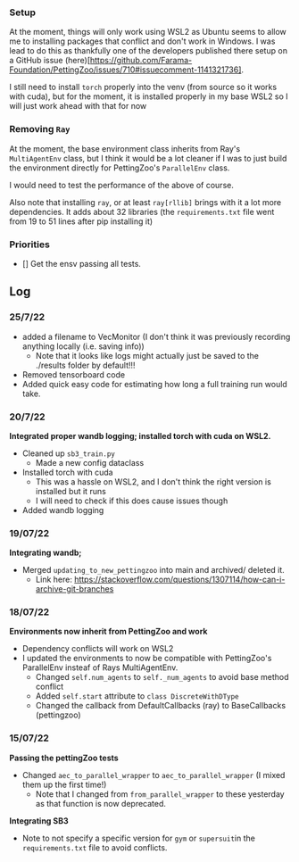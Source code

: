 ### Setup

At the moment, things will only work using WSL2 as Ubuntu seems to allow me to installing packages that conflict and 
don't work in Windows. I was lead to do this as thankfully one of the developers published there setup on a GitHub 
issue (here)[https://github.com/Farama-Foundation/PettingZoo/issues/710#issuecomment-1141321736]. 

I still need to install `torch` properly into the venv (from source so it works with cuda), but for the moment, it is 
installed properly in my base WSL2 so I will just work ahead with that for now 


### Removing `Ray`

At the moment, the base environment class inherits from Ray's `MultiAgentEnv` class, but I think it would be a lot 
cleaner if I was to just build the environment directly for PettingZoo's `ParallelEnv` class. 

I would need to test the performance of the above of course.

Also note that installing `ray`, or at least `ray[rllib]` brings with it a lot more dependencies. It adds about 32 
libraries (the `requirements.txt` file went from 19 to 51 lines after pip installing it)


### Priorities

- [] Get the ensv passing all tests.



## Log 

### 25/7/22

- added a filename to VecMonitor (I don't think it was previously recording anything locally (i.e. saving info))
  - Note that it looks like logs might actually just be saved to the ./results folder by default!!!
- Removed tensorboard code
- Added quick easy code for estimating how long a full training run would take. 


### 20/7/22

**Integrated proper wandb logging; installed torch with cuda on WSL2.**

- Cleaned up `sb3_train.py`
  - Made a new config dataclass 
- Installed torch with cuda
  - This was a hassle on WSL2, and I don't think the right version is installed but it runs
  - I will need to check if this does cause issues though 
- Added wandb logging 

### 19/07/22 

**Integrating wandb;**

- Merged `updating_to_new_pettingzoo` into main and archived/ deleted it.
  - Link here: https://stackoverflow.com/questions/1307114/how-can-i-archive-git-branches

### 18/07/22

**Environments now inherit from PettingZoo and work**

- Dependency conflicts will work on WSL2
- I updated the environments to now be compatible with PettingZoo's ParallelEnv insteaf of Rays MultiAgentEnv.
  - Changed `self.num_agents` to `self._num_agents` to avoid base method conflict 
  - Added `self.start` attribute to `class DiscreteWithDType`
  - Changed the callback from DefaultCallbacks (ray) to BaseCallbacks (pettingzoo) 
  
### 15/07/22

**Passing the pettingZoo tests**

- Changed `aec_to_parallel_wrapper` to `aec_to_parallel_wrapper` (I mixed them up the first time!)
  - Note that I changed from `from_parallel_wrapper` to these yesterday as that function is now deprecated.


**Integrating SB3**

- Note to not specify a specific version for `gym` or `supersuit`in the `requirements.txt` file to avoid conflicts.  